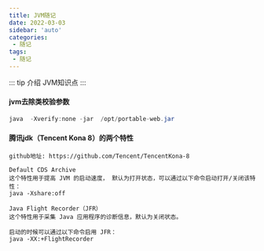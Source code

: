 ```yaml
---
title: JVM随记
date: 2022-03-03
sidebar: 'auto'
categories:
 - 随记
tags:
 - 随记
---
```


::: tip 介绍
JVM知识点
:::

#### jvm去除类校验参数

```java
java  -Xverify:none -jar  /opt/portable-web.jar 
```

#### 腾讯jdk（Tencent Kona 8）的两个特性

```
github地址: https://github.com/Tencent/TencentKona-8

Default CDS Archive
这个特性用于提高 JVM 的启动速度， 默认为打开状态，可以通过以下命令启动打开/关闭该特性：
java -Xshare:off 

Java Flight Recorder（JFR）
这个特性用于采集 Java 应用程序的诊断信息，默认为关闭状态。

启动的时候可以通过以下命令启用 JFR：
java -XX:+FlightRecorder
```

